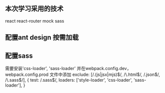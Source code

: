
## 本次学习采用的技术
react react-router mock sass
## 配置ant design 按需加载

## 配置sass 
需要安装'css-loader', 'sass-loader'
并在webpack.config.dev，webpack.config.prod 文件中添加
exclude: [/\.(js|jsx|mjs)$/, /\.html$/, /\.json$/, /\.sass$/],
{
  test: /\.sass$/,
  loaders: ['style-loader', 'css-loader', 'sass-loader'],
}


